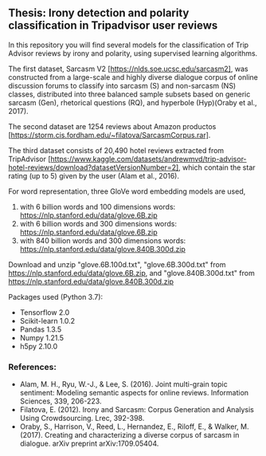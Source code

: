 ## Thesis: Irony detection and polarity classification in Tripadvisor user reviews

In this repository you will find several models for the classification of Trip Advisor reviews by irony and polarity, using supervised learning algorithms.

The first dataset, Sarcasm V2 [https://nlds.soe.ucsc.edu/sarcasm2], was constructed from a large-scale and highly diverse dialogue corpus of online discussion forums to classify into sarcasm (S) and non-sarcasm (NS) classes, distributed into three balanced sample subsets based on generic sarcasm (Gen), rhetorical questions (RQ), and hyperbole (Hyp)(Oraby et al., 2017). 

The second dataset are 1254 reviews about Amazon productos [https://storm.cis.fordham.edu/~filatova/SarcasmCorpus.rar].

The third dataset consists of 20,490 hotel reviews extracted from TripAdvisor [https://www.kaggle.com/datasets/andrewmvd/trip-advisor-hotel-reviews/download?datasetVersionNumber=2], which contain the star rating (up to 5) given by the user (Alam et al., 2016).

For word representation, three GloVe word embedding models are used, 
1. with 6 billion words and 100 dimensions words: https://nlp.stanford.edu/data/glove.6B.zip
2. with 6 billion words and 300 dimensions words: https://nlp.stanford.edu/data/glove.6B.zip
3. with 840 billion words and 300 dimensions words: https://nlp.stanford.edu/data/glove.840B.300d.zip
 
Download and unzip "glove.6B.100d.txt", "glove.6B.300d.txt" from https://nlp.stanford.edu/data/glove.6B.zip, and "glove.840B.300d.txt" from https://nlp.stanford.edu/data/glove.840B.300d.zip

Packages used (Python 3.7):
- Tensorflow 2.0
- Scikit-learn 1.0.2
- Pandas 1.3.5
- Numpy 1.21.5
- h5py 2.10.0

### References:
- Alam, M. H., Ryu, W.-J., & Lee, S. (2016). Joint multi-grain topic sentiment: Modeling semantic aspects for online reviews. Information Sciences, 339, 206-223.
- Filatova, E. (2012). Irony and Sarcasm: Corpus Generation and Analysis Using Crowdsourcing. Lrec, 392-398.
- Oraby, S., Harrison, V., Reed, L., Hernandez, E., Riloff, E., & Walker, M. (2017). Creating and characterizing a diverse corpus of sarcasm in dialogue. arXiv preprint arXiv:1709.05404.
